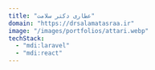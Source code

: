 ```yaml
---
title: "عطاری دکتر سلامت"
domain: "https://drsalamatasraa.ir"
image: "/images/portfolios/attari.webp"
techStack:
  - "mdi:laravel"
  - "mdi:react"
---
```

